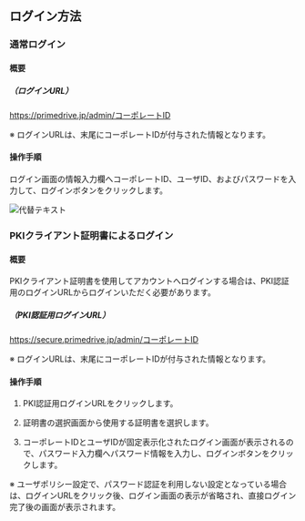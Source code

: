 ## ログイン方法

### 通常ログイン

#### 概要

##### （ログインURL）

https://primedrive.jp/admin/コーポレートID

※ ログインURLは、末尾にコーポレートIDが付与された情報となります。

#### 操作手順

ログイン画面の情報入力欄へコーポレートID、ユーザID、およびパスワードを入力して、ログインボタンをクリックします。

![代替テキスト](http://placehold.jp/30/e0e0e0/6e6e6e/500x100.png?text=%E7%94%BB%E5%83%8F%E5%A4%89%E6%9B%B4)

### PKIクライアント証明書によるログイン

#### 概要

PKIクライアント証明書を使用してアカウントへログインする場合は、PKI認証用のログインURLからログインいただく必要があります。

##### （PKI認証用ログインURL）

https://secure.primedrive.jp/admin/コーポレートID

※ ログインURLは、末尾にコーポレートIDが付与された情報となります。

#### 操作手順

1. PKI認証用ログインURLをクリックします。

2. 証明書の選択画面から使用する証明書を選択します。

3. コーポレートIDとユーザIDが固定表示化されたログイン画面が表示されるので、パスワード入力欄へパスワード情報を入力し、ログインボタンをクリックします。

※ ユーザポリシー設定で、パスワード認証を利用しない設定となっている場合は、ログインURLをクリック後、ログイン画面の表示が省略され、直接ログイン完了後の画面が表示されます。
